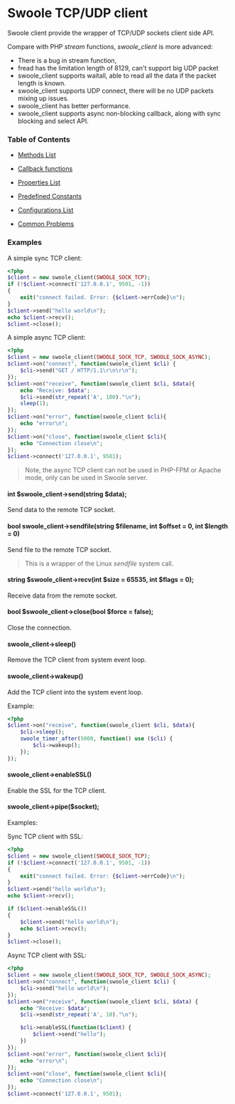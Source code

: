 # Swoole TCP/UDP client

Swoole client provide the wrapper of TCP/UDP sockets client side API. 

Compare with PHP *stream* functions, *swoole_client* is more advanced:

* There is a bug in stream function, 
* fread has the limitation length of 8129, can't support big UDP packet
* swoole_client supports waitall, able to read all the data if the packet length is known.
* swoole_client supports UDP connect, there will be no UDP packets mixing up issues.
* swoole_client has better performance.
* swoole_client supports async non-blocking callback, along with sync blocking and select API.

### Table of Contents

* [Methods List](/modules/swoole-client/methods.md)

* [Callback functions](/modules/swoole-client/callback-functions.md)

* [Properties List](/modules/swoole-client/properties.md)

* [Predefined Constants](/modules/swoole-client/predefined-constants.md)

* [Configurations List](/modules/swoole-client/configuration.md)

* [Common Problems](/modules/swoole-client/common-problems.md)

### Examples

A simple sync TCP client:

``` php
<?php
$client = new swoole_client(SWOOLE_SOCK_TCP);
if (!$client->connect('127.0.0.1', 9501, -1))
{
    exit("connect failed. Error: {$client->errCode}\n");
}
$client->send("hello world\n");
echo $client->recv();
$client->close();
```

A simple async TCP client:

```php
<?php
$client = new swoole_client(SWOOLE_SOCK_TCP, SWOOLE_SOCK_ASYNC);
$client->on("connect", function(swoole_client $cli) {
    $cli->send("GET / HTTP/1.1\r\n\r\n");
});
$client->on("receive", function(swoole_client $cli, $data){
    echo "Receive: $data";
    $cli->send(str_repeat('A', 100)."\n");
    sleep(1);
});
$client->on("error", function(swoole_client $cli){
    echo "error\n";
});
$client->on("close", function(swoole_client $cli){
    echo "Connection close\n";
});
$client->connect('127.0.0.1', 9501);

```

> Note, the async TCP client can not be used in PHP-FPM or Apache mode, only can be used in Swoole server.

#### int $swoole_client->send(string $data);

Send data to the remote TCP socket.

#### bool swoole_client->sendfile(string $filename, int $offset = 0, int $length = 0)

Send file to the remote TCP socket.

> This is a wrapper of the Linux *sendfile* system call.

#### string $swoole_client->recv(int $size = 65535, int $flags = 0);

Receive data from the remote socket.

#### bool $swoole_client->close(bool $force = false);

Close the connection.

#### swoole_client->sleep()

Remove the TCP client from system event loop.

#### swoole_client->wakeup()

Add the TCP client into the system event loop.

Example:

``` php
<?php
$client->on("receive", function(swoole_client $cli, $data){
    $cli->sleep();
    swoole_timer_after(5000, function() use ($cli) {
        $cli->wakeup();
    });
});
```

#### swoole_client->enableSSL()

Enable the SSL for the TCP client.

#### swoole_client->pipe($socket);

Examples:

Sync TCP client with SSL:

``` php
<?php
$client = new swoole_client(SWOOLE_SOCK_TCP);
if (!$client->connect('127.0.0.1', 9501, -1))
{
    exit("connect failed. Error: {$client->errCode}\n");
}
$client->send("hello world\n");
echo $client->recv();

if ($client->enableSSL())
{
    $client->send("hello world\n");
    echo $client->recv();
}
$client->close();
```

Async TCP client with SSL:

``` php
<?php
$client = new swoole_client(SWOOLE_SOCK_TCP, SWOOLE_SOCK_ASYNC);
$client->on("connect", function(swoole_client $cli) {
    $cli->send("hello world\n");
});
$client->on("receive", function(swoole_client $cli, $data) {
    echo "Receive: $data";
    $cli->send(str_repeat('A', 10)."\n");

    $cli->enableSSL(function($client) { 
        $client->send("hello");
    })
});
$client->on("error", function(swoole_client $cli){
    echo "error\n";
});
$client->on("close", function(swoole_client $cli){
    echo "Connection close\n";
});
$client->connect('127.0.0.1', 9501);
```
